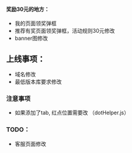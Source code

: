 
#### 奖励30元的地方：
  - 我的页面领奖弹框
  - 推荐有奖页面领奖弹框，活动规则30元修改
  - banner图修改

## 上线事项：
  - 域名修改
  - 最低版本库要求修改

### 注意事项
  - 如果添加了tab, 红点位置需要改 （dotHelper.js）

### TODO：
  - 客服页面修改